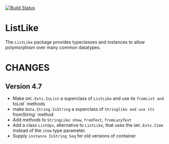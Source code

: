 [![Build Status](https://secure.travis-ci.org/ddssff/ListLike.png?branch=master)](http://travis-ci.org/ddssff/ListLike)

ListLike
========

The `ListLike` package provides typeclasses and instances to allow
polymorphism over many common datatypes.

CHANGES
=======
Version 4.7
-----------

  * Make `GHC.Exts.IsList` a superclass of `ListLike` and use its `fromList and `toList` methods
  * make `Data.String.IsString` a superclass of `Stringlike and use its `fromString` method
  * Add methods to `StringLike`: `show`, `fromText`, `fromLazyText`
  * Add a class `ListOps`, alternative to `ListLike`, that uses the `GHC.Exts.Item` instead of
    the `item` type parameter.
  * Supply `instance IsString Seq` for old versions of container
